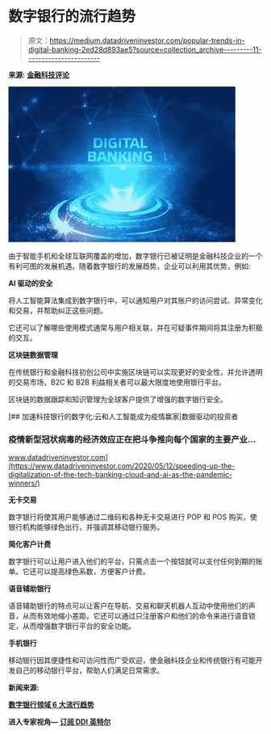 # 数字银行的流行趋势

> 原文：<https://medium.datadriveninvestor.com/popular-trends-in-digital-banking-2ed28d893ae5?source=collection_archive---------11----------------------->

**来源:** [**金融科技评论**](https://www.financialtechreview.com/)

![](img/2c6d090b7c415d540970ee1790a7f23d.png)

由于智能手机和全球互联网覆盖的增加，数字银行已被证明是金融科技企业的一个有利可图的发展机遇。随着数字银行的发展趋势，企业可以利用其优势，例如:

**AI 驱动的安全**

将人工智能算法集成到数字银行中，可以通知用户对其账户的访问尝试、异常变化和交易，并帮助纠正这些问题。

它还可以了解哪些使用模式通常与用户相关联，并在可疑事件期间将其注册为积极的交互。

**区块链数据管理**

在传统银行和金融科技初创公司中实施区块链可以实现更好的安全性，并允许透明的交易市场，B2C 和 B2B 利益相关者可以最大限度地使用银行平台。

区块链的数据跟踪和知识管理为全球客户提供了增强的数字银行安全。

[](https://www.datadriveninvestor.com/2020/05/12/speeding-up-the-digitalization-of-the-tech-banking-cloud-and-ai-as-the-pandemic-winners/) [## 加速科技银行的数字化:云和人工智能成为疫情赢家|数据驱动的投资者

### 疫情新型冠状病毒的经济效应正在把斗争推向每个国家的主要产业…

www.datadriveninvestor.com](https://www.datadriveninvestor.com/2020/05/12/speeding-up-the-digitalization-of-the-tech-banking-cloud-and-ai-as-the-pandemic-winners/) 

**无卡交易**

数字银行将使其用户能够通过二维码和各种无卡交易进行 POP 和 POS 购买，使银行机构能够绿色出行，并强调其移动银行服务。

**简化客户计费**

数字银行可以让用户进入他们的平台，只需点击一个按钮就可以支付任何到期的账单。它还可以提高绿色系数，方便客户计费。

**语音辅助银行**

语音辅助银行的特点可以让客户在导航、交易和聊天机器人互动中使用他们的声音，从而有效地缩小差距。它还可以通过只注册客户和他们的命令来进行语音锁定，从而增强数字银行平台的安全功能。

**手机银行**

移动银行因其便捷性和可访问性而广受欢迎，使金融科技企业和传统银行有可能开发自己的移动银行平台，帮助人们满足日常需求。

**新闻来源:**

[**数字银行领域 6 大流行趋势**](https://bityl.co/3HPM)

**进入专家视角—** [**订阅 DDI 英特尔**](https://datadriveninvestor.com/ddi-intel)